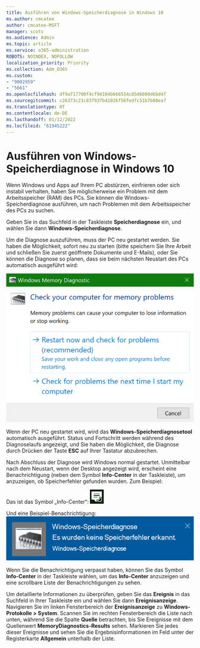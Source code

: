 ```yaml
---
title: Ausführen von Windows-Speicherdiagnose in Windows 10
ms.author: cmcatee
author: cmcatee-MSFT
manager: scotv
ms.audience: Admin
ms.topic: article
ms.service: o365-administration
ROBOTS: NOINDEX, NOFOLLOW
localization_priority: Priority
ms.collection: Adm_O365
ms.custom:
- "9002959"
- "5661"
ms.openlocfilehash: df9a717700f4cf94104b666554c85d6080d6bd4f
ms.sourcegitcommit: c26373c21c837937b41026f56fedfc51b7b80ea7
ms.translationtype: HT
ms.contentlocale: de-DE
ms.lasthandoff: 01/12/2022
ms.locfileid: "61945222"
---
```

# <a name="run-windows-memory-diagnostics-in-windows-10"></a>Ausführen von Windows-Speicherdiagnose in Windows 10

Wenn Windows und Apps auf Ihrem PC abstürzen, einfrieren oder sich instabil verhalten, haben Sie möglicherweise ein Problem mit dem Arbeitsspeicher (RAM) des PCs. Sie können die Windows-Speicherdiagnose ausführen, um nach Problemen mit dem Arbeitsspeicher des PCs zu suchen.

Geben Sie in das Suchfeld in der Taskleiste **Speicherdiagnose** ein, und wählen Sie dann **Windows-Speicherdiagnose**. 

Um die Diagnose auszuführen, muss der PC neu gestartet werden. Sie haben die Möglichkeit, sofort neu zu starten (bitte speichern Sie Ihre Arbeit und schließen Sie zuerst geöffnete Dokumente und E-Mails), oder Sie können die Diagnose so planen, dass sie beim nächsten Neustart des PCs automatisch ausgeführt wird:

![Windows-Speicherdiagnose](media/windows-memory-diagnostic.png)

Wenn der PC neu gestartet wird, wird das **Windows-Speicherdiagnosetool** automatisch ausgeführt. Status und Fortschritt werden während des Diagnoselaufs angezeigt, und Sie haben die Möglichkeit, die Diagnose durch Drücken der Taste **ESC** auf Ihrer Tastatur abzubrechen.

Nach Abschluss der Diagnose wird Windows normal gestartet.
Unmittelbar nach dem Neustart, wenn der Desktop angezeigt wird, erscheint eine Benachrichtigung (neben dem Symbol  **Info-Center** in der Taskleiste), um anzuzeigen, ob Speicherfehler gefunden wurden. Zum Beispiel:

Das ist das Symbol „Info-Center“: ![Symbol „Info-Center“](media/action-center-icon.png) 

Und eine Beispiel-Benachrichtigung: ![Keine Speicherfehler](media/no-memory-errors.png)

Wenn Sie die Benachrichtigung verpasst haben, können Sie das Symbol **Info-Center** in der Taskleiste wählen, um das **Info-Center** anzuzeigen und eine scrollbare Liste der Benachrichtigungen zu sehen.

Um detaillierte Informationen zu überprüfen, geben Sie das **Ereignis** in das Suchfeld in Ihrer Taskleiste ein und wählen Sie dann **Ereignisanzeige**. Navigieren Sie im linken Fensterbereich der **Ereignisanzeige** zu **Windows-Protokolle > System**. Scannen Sie im rechten Fensterbereich die Liste nach unten, während Sie die Spalte **Quelle** betrachten, bis Sie Ereignisse mit dem Quellenwert **MemoryDiagnostics-Results** sehen. Markieren Sie jedes dieser Ereignisse und sehen Sie die Ergebnisinformationen im Feld unter der Registerkarte **Allgemein** unterhalb der Liste.
